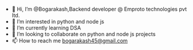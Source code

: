 - 👋 Hi, I’m @Bogarakash,Backend developer @ Emproto technologies pvt ltd.
- 👀 I’m interested in python and node js
- 🌱 I’m currently learning DSA
- 💞️ I’m looking to collaborate on python and node js projects
- 📫 How to reach me bogarakash45@gmail.com


<!---
Bogarakash/Bogarakash is a ✨ special ✨ repository because its `README.md` (this file) appears on your GitHub profile.
You can click the Preview link to take a look at your changes.
--->
